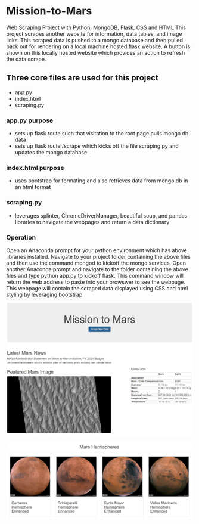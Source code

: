# Mission-to-Mars
Web Scraping Project with Python, MongoDB, Flask, CSS and HTML
This project scrapes another website for information, data tables, and image links.  This scraped data is pushed to a mongo database and then pulled back out for rendering on a local machine hosted flask website.  A button is shown on this locally hosted website which provides an action to refresh the data scrape.

## Three core files are used for this project
* app.py 
* index.html
* scraping.py

### app.py purpose
* sets up flask route such that visitation to the root page pulls mongo db data
* sets up flask route /scrape which kicks off the file scraping.py and updates the mongo database

### index.html purpose
* uses bootstrap for formating and also retrieves data from mongo db in an html format

### scraping.py
* leverages splinter, ChromeDriverManager, beautiful soup, and pandas libraries to navigate the webpages and return a data dictionary


### Operation 
Open an Anaconda prompt for your python environment which has above libraries installed.  Navigate to your project folder containing the above files and then use the command mongod to kickoff the mongo services.  Open another Anaconda prompt and navigate to the folder containing the above files and type python app.py to kickoff flask.  This command window will return the web address to paste into your browswer to see the webpage.  This webpage will contain the scraped data displayed using CSS and html styling by leveraging bootstrap.

![alt text](https://github.com/jj2773/Mission-to-Mars/blob/main/websiteimage1.PNG)



![alt text](https://github.com/jj2773/Mission-to-Mars/blob/main/websiteimage2.PNG)